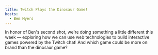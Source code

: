 ```yaml
---
title: Twitch Plays the Dinosaur Game!
hosts:
  - Ben Myers
---
```


In honor of Ben's second shot, we're doing something a little different this week — exploring how we can use web technologies to build interactive games powered by the Twitch chat! And which game could be more on brand than the dinosaur game?